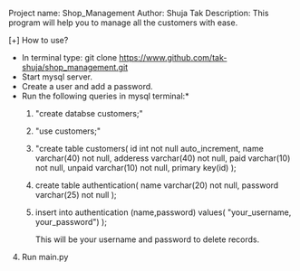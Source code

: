 Project name: Shop_Management
Author: Shuja Tak
Description: This program will help you to manage all the customers with ease.


[+] How to use?

* In terminal type: git clone https://www.github.com/tak-shuja/shop_management.git
* Start mysql server.
* Create a user and add a password.
* Run the following queries in mysql terminal:*  
    1. "create databse customers;"
    2. "use customers;"
    3. "create table customers(
        id int not null auto_increment,
        name varchar(40) not null,
        adderess varchar(40) not null,
        paid varchar(10) not null,
        unpaid varchar(10) not null,
        primary key(id)
        );

    4. create table authentication(
        name varchar(20) not null,
        password varchar(25) not null
    );

    5. insert into authentication (name,password) values(
        "your_username, your_password")
        );

        This will be your username and password to delete records.

4. Run main.py

